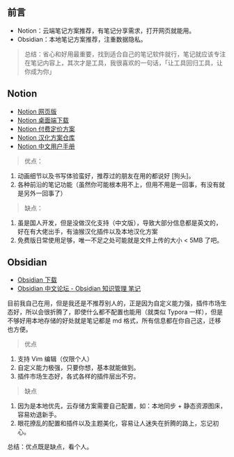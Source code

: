 ## 前言

- Notion：云端笔记方案推荐，有笔记分享需求，打开网页就能用。
- Obsidian：本地笔记方案推荐，注重数据隐私。

> 总结：省心和好用最重要，找到适合自己的笔记软件就行，笔记就应该专注在笔记内容上，其次才是工具，我很喜欢的一句话，「让工具回归工具，让你成为你」

## Notion

- [Notion 网页版](https://www.notion.so/)
- [Notion 桌面端下载](https://www.notion.so/desktop)
- [Notion 付费定价方案](https://www.notion.so/pricing)
- [Notion 汉化方案仓库](https://github.com/Reamd7/notion-zh_CN)
- [Notion 中文用户手册](https://notionchina.co/guide/)

> 优点：

1. 动画细节以及书写体验蛮好，推荐过的朋友在用的都说好 [狗头]。
2. 各种前沿的笔记功能（虽然你可能根本用不上，但用不用是一回事，有没有就是另外一回事了）

> 缺点：

1. 虽是国人开发，但是没做汉化支持（中文版），导致大部分信息都是英文的，好在有大佬出手，有油猴汉化插件以及本地汉化方案
2. 免费版日常使用足够，唯一不足之处可能就是文件上传的大小 < 5MB 了吧。

## Obsidian

- [Obsidian 下载](https://obsidian.md/download)
- [Obsidian 中文论坛 - Obsidian 知识管理 笔记](https://forum-zh.obsidian.md/)

目前我自己在用，但是我还是不推荐别人的，正是因为自定义能力强，插件市场生态好，所以会很折腾了，即使什么都不配置也能用（就类似 Typora 一样），但是不够好用本地存储的好处就是笔记都是 md 格式，所有信息都在你自己这，迁移也方便。

> 优点

1. 支持 Vim 编辑（仅限个人）
2. 自定义能力极强，只要你想，基本就能做到。
3. 插件市场生态好，各式各样的插件层出不穷。

> 缺点

1. 因为是本地优先，云存储方案需要自己配置，如：本地同步 + 静态资源图床，容易劝退新手。
2. 眼花撩乱的配置和插件以及主题美化，容易让人迷失在折腾的路上，忘记初心。

总结：优点既是缺点，看个人。
